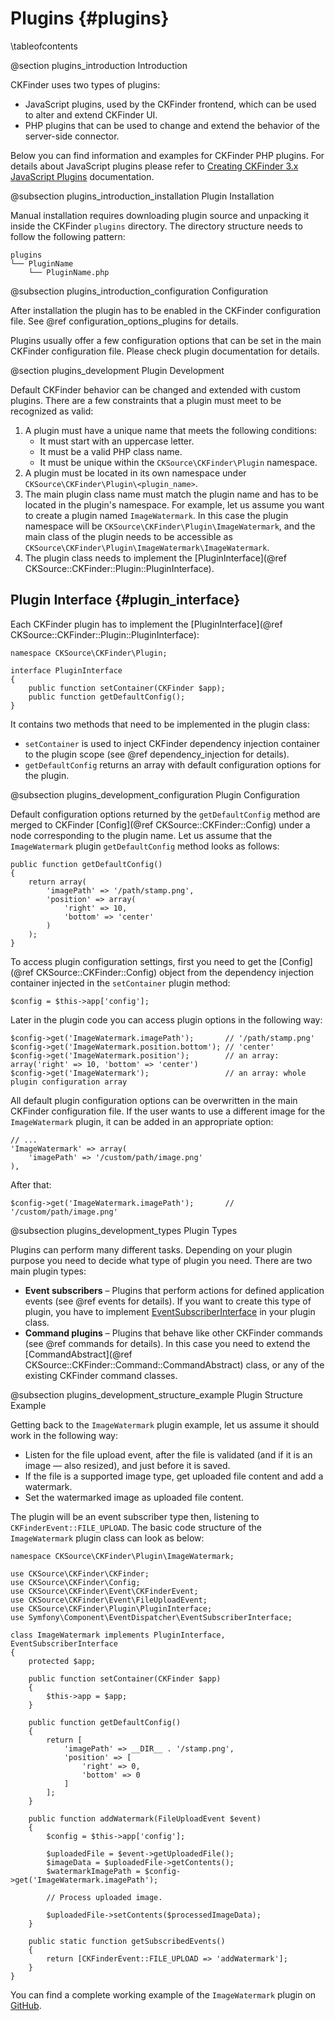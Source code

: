 # Plugins {#plugins}

\tableofcontents

@section plugins_introduction Introduction

CKFinder uses two types of plugins:
- JavaScript plugins, used by the CKFinder frontend, which can be used to alter and extend CKFinder UI.
- PHP plugins that can be used to change and extend the behavior of the server-side connector.

Below you can find information and examples for CKFinder PHP plugins. For details about JavaScript plugins please refer to [Creating CKFinder 3.x JavaScript Plugins](https://docs.ckeditor.com/ckfinder/ckfinder3/#!/guide/dev_plugins) documentation.


@subsection plugins_introduction_installation Plugin Installation

Manual installation requires downloading plugin source and unpacking it inside the CKFinder `plugins` directory.
The directory structure needs to follow the following pattern:
~~~
plugins
└── PluginName
    └── PluginName.php
~~~


@subsection plugins_introduction_configuration Configuration

After installation the plugin has to be enabled in the CKFinder configuration file. See @ref configuration_options_plugins for details.

Plugins usually offer a few configuration options that can be set in the main CKFinder configuration file.
Please check plugin documentation for details.


@section plugins_development Plugin Development

Default CKFinder behavior can be changed and extended with custom plugins. There are a few constraints
that a plugin must meet to be recognized as valid:
 1. A plugin must have a unique name that meets the following conditions:
    * It must start with an uppercase letter.
    * It must be a valid PHP class name.
    * It must be unique within the `CKSource\CKFinder\Plugin` namespace.
 2. A plugin must be located in its own namespace under `CKSource\CKFinder\Plugin\<plugin_name>`.
 3. The main plugin class name must match the plugin name and has to be located in the plugin's namespace.
    For example, let us assume you want to create a plugin named `ImageWatermark`. In this case
    the plugin namespace will be `CKSource\CKFinder\Plugin\ImageWatermark`, and the main class
    of the plugin needs to be accessible as `CKSource\CKFinder\Plugin\ImageWatermark\ImageWatermark`.
 4. The plugin class needs to implement the [PluginInterface](@ref CKSource::CKFinder::Plugin::PluginInterface).

## Plugin Interface {#plugin_interface}

Each CKFinder plugin has to implement the [PluginInterface](@ref CKSource::CKFinder::Plugin::PluginInterface):

~~~~~~~~~~~~~
namespace CKSource\CKFinder\Plugin;

interface PluginInterface
{
    public function setContainer(CKFinder $app);
    public function getDefaultConfig();
}
~~~~~~~~~~~~~

It contains two methods that need to be implemented in the plugin class:
 * `setContainer` is used to inject CKFinder dependency injection container to the plugin scope (see @ref dependency_injection for details).
 * `getDefaultConfig` returns an array with default configuration options for the plugin.


@subsection plugins_development_configuration Plugin Configuration

Default configuration options returned by the `getDefaultConfig` method are merged to CKFinder [Config](@ref CKSource::CKFinder::Config) under a node corresponding to the plugin name. Let us assume that the `ImageWatermark` plugin `getDefaultConfig` method looks as follows:

~~~~~~~~~~~~~
public function getDefaultConfig()
{
    return array(
        'imagePath' => '/path/stamp.png',
        'position' => array(
            'right' => 10,
            'bottom' => 'center'
        )
    );
}
~~~~~~~~~~~~~

To access plugin configuration settings, first you need to get the [Config](@ref CKSource::CKFinder::Config) object from
the dependency injection container injected in the `setContainer` plugin method:

~~~~~~~~~~~~~
$config = $this->app['config'];
~~~~~~~~~~~~~

Later in the plugin code you can access plugin options in the following way:

~~~~~~~~~~~~~
$config->get('ImageWatermark.imagePath');       // '/path/stamp.png'
$config->get('ImageWatermark.position.bottom'); // 'center'
$config->get('ImageWatermark.position');        // an array: array('right' => 10, 'bottom' => 'center')
$config->get('ImageWatermark');                 // an array: whole plugin configuration array
~~~~~~~~~~~~~

All default plugin configuration options can be overwritten in the main CKFinder configuration file. If the user
wants to use a different image for the `ImageWatermark` plugin, it can be added in an appropriate option:

~~~~~~~~~~~~~
// ...
'ImageWatermark' => array(
    'imagePath' => '/custom/path/image.png'
),
~~~~~~~~~~~~~

After that:
~~~~~~~~~~~~~
$config->get('ImageWatermark.imagePath');       // '/custom/path/image.png'
~~~~~~~~~~~~~


@subsection plugins_development_types Plugin Types

Plugins can perform many different tasks. Depending on your plugin purpose you need to decide what type of plugin you need.
There are two main plugin types:
 * **Event subscribers** &ndash; Plugins that perform actions for defined application events (see @ref events for details). If
                       you want to create this type of plugin, you have to implement
                       [EventSubscriberInterface](http://symfony.com/doc/current/components/event_dispatcher/introduction.html#using-event-subscribers)
                       in your plugin class.
 * **Command plugins** &ndash; Plugins that behave like other CKFinder commands (see @ref commands for details). In this case
                       you need to extend the [CommandAbstract](@ref CKSource::CKFinder::Command::CommandAbstract) class,
                       or any of the existing CKFinder command classes.


@subsection plugins_development_structure_example Plugin Structure Example

Getting back to the `ImageWatermark` plugin example, let us assume it should work in the following way:
 * Listen for the file upload event, after the file is validated (and if it is an image &mdash; also resized), and just before it is saved.
 * If the file is a supported image type, get uploaded file content and add a watermark.
 * Set the watermarked image as uploaded file content.

The plugin will be an event subscriber type then, listening to `CKFinderEvent::FILE_UPLOAD`. The basic code structure
of the `ImageWatermark` plugin class can look as below:

~~~~~~~~~~~~~
namespace CKSource\CKFinder\Plugin\ImageWatermark;

use CKSource\CKFinder\CKFinder;
use CKSource\CKFinder\Config;
use CKSource\CKFinder\Event\CKFinderEvent;
use CKSource\CKFinder\Event\FileUploadEvent;
use CKSource\CKFinder\Plugin\PluginInterface;
use Symfony\Component\EventDispatcher\EventSubscriberInterface;

class ImageWatermark implements PluginInterface, EventSubscriberInterface
{
    protected $app;

    public function setContainer(CKFinder $app)
    {
        $this->app = $app;
    }

    public function getDefaultConfig()
    {
        return [
            'imagePath' => __DIR__ . '/stamp.png',
            'position' => [
                'right' => 0,
                'bottom' => 0
            ]
        ];
    }

    public function addWatermark(FileUploadEvent $event)
    {
        $config = $this->app['config'];

        $uploadedFile = $event->getUploadedFile();
        $imageData = $uploadedFile->getContents();
        $watermarkImagePath = $config->get('ImageWatermark.imagePath');

        // Process uploaded image.

        $uploadedFile->setContents($processedImageData);
    }

    public static function getSubscribedEvents()
    {
        return [CKFinderEvent::FILE_UPLOAD => 'addWatermark'];
    }
}
~~~~~~~~~~~~~

You can find a complete working example of the `ImageWatermark` plugin on [GitHub](https://github.com/ckfinder/ckfinder-plugin-imagewatermark-php).